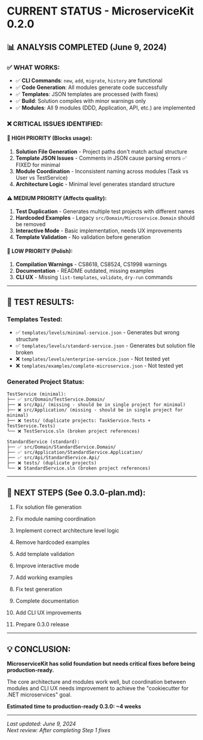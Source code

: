 # CURRENT STATUS - MicroserviceKit 0.2.0

## 📊 ANALYSIS COMPLETED (June 9, 2024)

### ✅ WHAT WORKS:
- ✅ **CLI Commands**: `new`, `add`, `migrate`, `history` are functional
- ✅ **Code Generation**: All modules generate code successfully
- ✅ **Templates**: JSON templates are processed (with fixes)
- ✅ **Build**: Solution compiles with minor warnings only
- ✅ **Modules**: All 9 modules (DDD, Application, API, etc.) are implemented

### ❌ CRITICAL ISSUES IDENTIFIED:

#### 🚨 **HIGH PRIORITY** (Blocks usage):
1. **Solution File Generation** - Project paths don't match actual structure
2. **Template JSON Issues** - Comments in JSON cause parsing errors ✅ FIXED for minimal
3. **Module Coordination** - Inconsistent naming across modules (Task vs User vs TestService)
4. **Architecture Logic** - Minimal level generates standard structure

#### ⚠️ **MEDIUM PRIORITY** (Affects quality):
1. **Test Duplication** - Generates multiple test projects with different names
2. **Hardcoded Examples** - Legacy `src/Domain/Microservice.Domain` should be removed
3. **Interactive Mode** - Basic implementation, needs UX improvements
4. **Template Validation** - No validation before generation

#### 📝 **LOW PRIORITY** (Polish):
1. **Compilation Warnings** - CS8618, CS8524, CS1998 warnings
2. **Documentation** - README outdated, missing examples
3. **CLI UX** - Missing `list-templates`, `validate`, `dry-run` commands

---

## 🧪 TEST RESULTS:

### Templates Tested:
- ✅ `templates/levels/minimal-service.json` - Generates but wrong structure
- ✅ `templates/levels/standard-service.json` - Generates but solution file broken
- ❌ `templates/levels/enterprise-service.json` - Not tested yet
- ❌ `templates/examples/complete-microservice.json` - Not tested yet

### Generated Project Status:
```
TestService (minimal):
├── ✅ src/Domain/TestService.Domain/
├── ❌ src/Api/ (missing - should be in single project for minimal)
├── ❌ src/Application/ (missing - should be in single project for minimal)  
├── ❌ tests/ (duplicate projects: TaskService.Tests + TestService.Tests)
└── ❌ TestService.sln (broken project references)

StandardService (standard):
├── ✅ src/Domain/StandardService.Domain/
├── ✅ src/Application/StandardService.Application/
├── ✅ src/Api/StandardService.Api/
├── ❌ tests/ (duplicate projects)
└── ❌ StandardService.sln (broken project references)
```

---

## 🎯 NEXT STEPS (See 0.3.0-plan.md):

1. Fix solution file generation
2. Fix module naming coordination  
3. Implement correct architecture level logic
4. Remove hardcoded examples

1. Add template validation
2. Improve interactive mode
3. Add working examples
4. Fix test generation
1. Complete documentation
2. Add CLI UX improvements
3. Prepare 0.3.0 release

---

## 💡 CONCLUSION:

**MicroserviceKit has solid foundation but needs critical fixes before being production-ready.**

The core architecture and modules work well, but coordination between modules and CLI UX needs improvement to achieve the "cookiecutter for .NET microservices" goal.

**Estimated time to production-ready 0.3.0: ~4 weeks**

---

*Last updated: June 9, 2024*  
*Next review: After completing Step 1 fixes* 